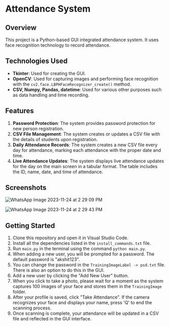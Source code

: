 # Attendance System

## Overview

This project is a Python-based GUI integrated attendance system. It uses face recognition technology to record attendance.

## Technologies Used

- **Tkinter**: Used for creating the GUI.
- **OpenCV**: Used for capturing images and performing face recognition with the `cv2.face.LBPHFaceRecognizer_create()` method.
- **CSV, Numpy, Pandas, datetime**: Used for various other purposes such as data handling and time recording.

## Features

1. **Password Protection**: The system provides password protection for new person registration.
2. **CSV File Management**: The system creates or updates a CSV file with the details of students upon registration.
3. **Daily Attendance Records**: The system creates a new CSV file every day for attendance, marking each attendance with the proper date and time.
4. **Live Attendance Updates**: The system displays live attendance updates for the day on the main screen in a tabular format. The table includes the ID, name, date, and time of attendance.

## Screenshots
![WhatsApp Image 2023-11-24 at 2 29 09 PM](https://github.com/sanika404/Attendance_management_system/assets/134488939/1b165273-2fb7-430f-a432-b9386fc674fd)

![WhatsApp Image 2023-11-24 at 2 29 43 PM](https://github.com/sanika404/Attendance_management_system/assets/134488939/397921bb-64fd-4c18-a113-383365cf062f)


## Getting Started

1. Clone this repository and open it in Visual Studio Code.
2. Install all the dependencies listed in the `install_commands.txt` file.
3. Run `main.py` in the terminal using the command `python main.py`.
4. When adding a new user, you will be prompted for a password. The default password is "akshit123".
5. You can change the password in the `TrainingImageLabel -> psd.txt` file. There is also an option to do this in the GUI.
6. Add a new user by clicking the "Add New User" button.
7. When you click to take a photo, please wait for a moment as the system captures 100 images of your face and stores them in the `TrainingImage` folder.
8. After your profile is saved, click "Take Attendance". If the camera recognizes your face and displays your name, press 'Q' to end the scanning process.
9. Once scanning is complete, your attendance will be updated in a CSV file and reflected in the GUI interface.
